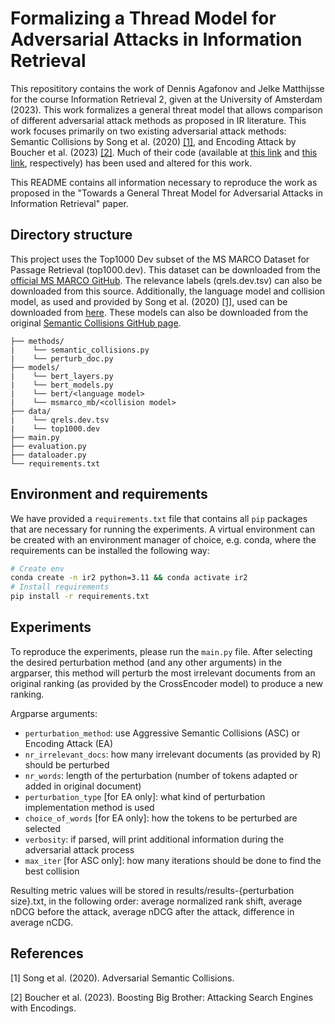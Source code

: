 # Formalizing a Thread Model for Adversarial Attacks in Information Retrieval
This reposititory contains the work of Dennis Agafonov and Jelke Matthijsse for the course Information Retrieval 2, given at the University of Amsterdam (2023). This work formalizes a general threat model that allows comparison of different adversarial attack methods as proposed in IR literature. This work focuses primarily on two existing adversarial attack methods: Semantic Collisions by Song et al. (2020) [[1]](#1), and Encoding Attack by Boucher et al. (2023) [[2]](#2). Much of their code (available at [this link](https://github.com/csong27/collision-bert) and [this link](https://github.com/nickboucher/search-engine-attacks), respectively) has been used and altered for this work.

This README contains all information necessary to reproduce the work as proposed in the "Towards a General Threat Model for Adversarial
Attacks in Information Retrieval" paper.

## Directory structure

This project uses the Top1000 Dev subset of the MS MARCO Dataset for Passage Retrieval (top1000.dev). This dataset can be downloaded from the [official MS MARCO GitHub](https://microsoft.github.io/msmarco/). The relevance labels (qrels.dev.tsv) can also be downloaded from this source. Additionally, the language model and collision model, as used and provided by Song et al. (2020) [[1]](#1), used can be downloaded from [here](https://drive.google.com/drive/folders/1XRwWZLgs1Pm_mbl16wyXoXo9q-Sbb4O6?usp=sharing). These models can also be downloaded from the original [Semantic Collisions GitHub page](https://github.com/csong27/collision-bert).

```tree
├── methods/
|    └── semantic_collisions.py
|    └── perturb_doc.py
├── models/
|    └── bert_layers.py
|    └── bert_models.py
|    └── bert/<language model>
|    └── msmarco_mb/<collision model>
├── data/
|    └── qrels.dev.tsv
|    └── top1000.dev
├── main.py
├── evaluation.py
├── dataloader.py
└── requirements.txt
```

## Environment and requirements
We have provided a `requirements.txt` file that contains all `pip` packages that are necessary for running the experiments. A virtual environment can be created with an environment manager of choice, e.g. conda, where the requirements can be installed the following way:

```sh
# Create env
conda create -n ir2 python=3.11 && conda activate ir2
# Install requirements
pip install -r requirements.txt
```

## Experiments
To reproduce the experiments, please run the `main.py` file. After selecting the desired perturbation method (and any other arguments) in the argparser, this method will perturb the most irrelevant documents from an original ranking (as provided by the CrossEncoder model) to produce a new ranking.

Argparse arguments:
- `perturbation_method`: use Aggressive Semantic Collisions (ASC) or Encoding Attack (EA)
- `nr_irrelevant_docs`: how many irrelevant documents (as provided by R) should be perturbed
- `nr_words`: length of the perturbation (number of tokens adapted or added in original document)
- `perturbation_type` [for EA only]: what kind of perturbation implementation method is used
- `choice_of_words` [for EA only]: how the tokens to be perturbed are selected
- `verbosity`: if parsed, will print additional information during the adversarial attack process
- `max_iter` [for ASC only]: how many iterations should be done to find the best collision

 Resulting metric values will be stored in results/results-{perturbation size}.txt, in the following order: average normalized rank shift, average nDCG before the attack, average nDCG after the attack, difference in average nCDG.

## References

<a id="1">[1] Song et al. (2020). Adversarial Semantic Collisions.</a> 

<a id="2">[2] Boucher et al. (2023). Boosting Big Brother: Attacking Search Engines with Encodings.</a> 
